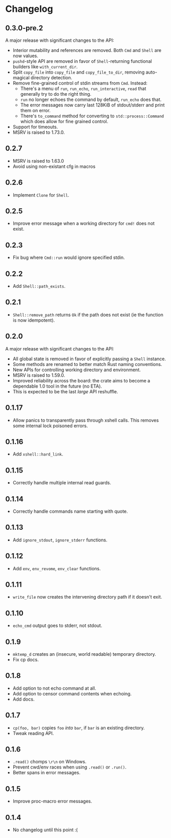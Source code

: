 # Changelog

## 0.3.0-pre.2

A major release with significant changes to the API:

- Interior mutability and references are removed. Both `Cmd` and `Shell` are now values.
- `pushd`-style API are removed in favor of `Shell`-returning functional builders like
  `with_current_dir`.
- Split `copy_file` into `copy_file` and `copy_file_to_dir`, removing auto-magical directory
  detection.
- Remove fine-grained control of stdin streams from `Cmd`. Instead:
  - There's a menu of `run`, `run_echo`, `run_interactive`, `read` that generally try to do the
    right thing.
  - `run` no longer echoes the command by default, `run_echo` does that.
  - The error messages now carry last 128KiB of stdout/stderr and print them on error.
  - There's `to_command` method for converting to `std::process::Command` which does allow for fine
    grained control.
- Support for timeouts.
- MSRV is raised to 1.73.0.

## 0.2.7

- MSRV is raised to 1.63.0
- Avoid using non-existant cfg in macros

## 0.2.6

- Implement `Clone` for `Shell`.

## 0.2.5

- Improve error message when a working directory for `cmd!` does not exist.

## 0.2.3

- Fix bug where `Cmd::run` would ignore specified stdin.

## 0.2.2

- Add `Shell::path_exists`.

## 0.2.1

- `Shell::remove_path` returns `Ok` if the path does not exist (ie the function
  is now idempotent).

## 0.2.0

A major release with significant changes to the API:

- All global state is removed in favor of explicitly passing a `Shell` instance.
- Some methods are renamed to better match Rust naming conventions.
- New APIs for controlling working directory and environment.
- MSRV is raised to 1.59.0.
- Improved reliability across the board: the crate aims to become a dependable
  1.0 tool in the future (no ETA).
- This is expected to be the last *large* API reshuffle.

## 0.1.17

- Allow panics to transparently pass through xshell calls.
  This removes some internal lock poisoned errors.

## 0.1.16

- Add `xshell::hard_link`.

## 0.1.15

- Correctly handle multiple internal read guards.

## 0.1.14

- Correctly handle commands name starting with quote.

## 0.1.13

- Add `ignore_stdout`, `ignore_stderr` functions.

## 0.1.12

- Add `env`, `env_revome`, `env_clear` functions.

## 0.1.11

- `write_file` now creates the intervening directory path if it doesn't exit.

## 0.1.10

- `echo_cmd` output goes to stderr, not stdout.

## 0.1.9

- `mktemp_d` creates an (insecure, world readable) temporary directory.
- Fix cp docs.

## 0.1.8

- Add option to not echo command at all.
- Add option to censor command contents when echoing.
- Add docs.

## 0.1.7

- `cp(foo, bar)` copies `foo` _into_ `bar`, if `bar` is an existing directory.
- Tweak reading API.

## 0.1.6

- `.read()` chomps `\r\n` on Windows.
- Prevent cwd/env races when using `.read()` or `.run()`.
- Better spans in error messages.

## 0.1.5

- Improve proc-macro error messages.

## 0.1.4

- No changelog until this point :(
